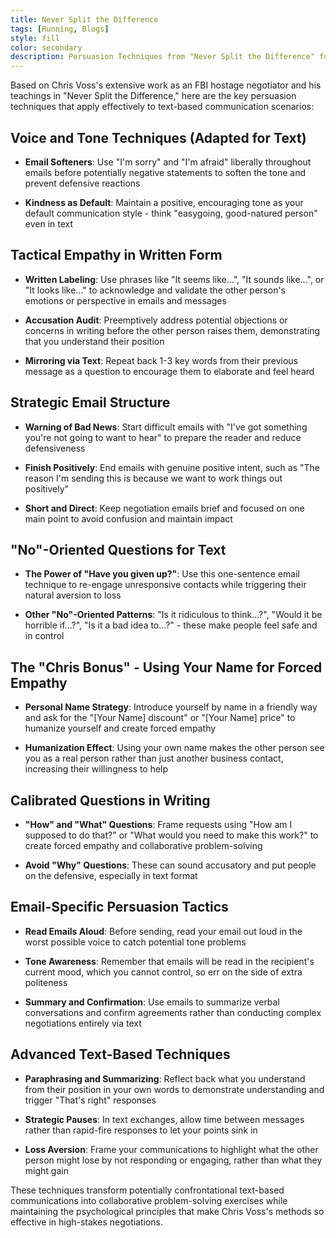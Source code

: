 ```yaml
---
title: Never Split the Difference
tags: [Running, Blogs]
style: fill
color: secondary
description: Persuasion Techniques from "Never Split the Difference" for Text-Based Scenarios
---
```


Based on Chris Voss's extensive work as an FBI hostage negotiator and his teachings in "Never Split the Difference," here are the key persuasion techniques that apply effectively to text-based communication scenarios:

## Voice and Tone Techniques (Adapted for Text)

-  **Email Softeners**: Use "I'm sorry" and "I'm afraid" liberally throughout emails before potentially negative statements to soften the tone and prevent defensive reactions

-  **Kindness as Default**: Maintain a positive, encouraging tone as your default communication style - think "easygoing, good-natured person" even in text

## Tactical Empathy in Written Form

-  **Written Labeling**: Use phrases like "It seems like...", "It sounds like...", or "It looks like..." to acknowledge and validate the other person's emotions or perspective in emails and messages

-  **Accusation Audit**: Preemptively address potential objections or concerns in writing before the other person raises them, demonstrating that you understand their position

-  **Mirroring via Text**: Repeat back 1-3 key words from their previous message as a question to encourage them to elaborate and feel heard

## Strategic Email Structure

-  **Warning of Bad News**: Start difficult emails with "I've got something you're not going to want to hear" to prepare the reader and reduce defensiveness

-  **Finish Positively**: End emails with genuine positive intent, such as "The reason I'm sending this is because we want to work things out positively"

-  **Short and Direct**: Keep negotiation emails brief and focused on one main point to avoid confusion and maintain impact

## "No"-Oriented Questions for Text

-  **The Power of "Have you given up?"**: Use this one-sentence email technique to re-engage unresponsive contacts while triggering their natural aversion to loss

-  **Other "No"-Oriented Patterns**: "Is it ridiculous to think...?", "Would it be horrible if...?", "Is it a bad idea to...?" - these make people feel safe and in control

## The "Chris Bonus" - Using Your Name for Forced Empathy

-  **Personal Name Strategy**: Introduce yourself by name in a friendly way and ask for the "[Your Name] discount" or "[Your Name] price" to humanize yourself and create forced empathy

-  **Humanization Effect**: Using your own name makes the other person see you as a real person rather than just another business contact, increasing their willingness to help

## Calibrated Questions in Writing

-  **"How" and "What" Questions**: Frame requests using "How am I supposed to do that?" or "What would you need to make this work?" to create forced empathy and collaborative problem-solving

-  **Avoid "Why" Questions**: These can sound accusatory and put people on the defensive, especially in text format

## Email-Specific Persuasion Tactics

-  **Read Emails Aloud**: Before sending, read your email out loud in the worst possible voice to catch potential tone problems

-  **Tone Awareness**: Remember that emails will be read in the recipient's current mood, which you cannot control, so err on the side of extra politeness

-  **Summary and Confirmation**: Use emails to summarize verbal conversations and confirm agreements rather than conducting complex negotiations entirely via text

## Advanced Text-Based Techniques

-  **Paraphrasing and Summarizing**: Reflect back what you understand from their position in your own words to demonstrate understanding and trigger "That's right" responses

-  **Strategic Pauses**: In text exchanges, allow time between messages rather than rapid-fire responses to let your points sink in

-  **Loss Aversion**: Frame your communications to highlight what the other person might lose by not responding or engaging, rather than what they might gain

These techniques transform potentially confrontational text-based communications into collaborative problem-solving exercises while maintaining the psychological principles that make Chris Voss's methods so effective in high-stakes negotiations.
